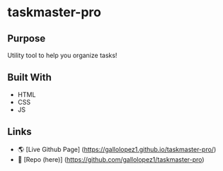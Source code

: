 # taskmaster-pro

## Purpose
Utility tool to help you organize tasks!

## Built With
* HTML
* CSS
* JS

## Links

* 🌎 [Live Github Page] (https://gallolopez1.github.io/taskmaster-pro/)
* 💾 [Repo (here)] (https://github.com/gallolopez1/taskmaster-pro)
